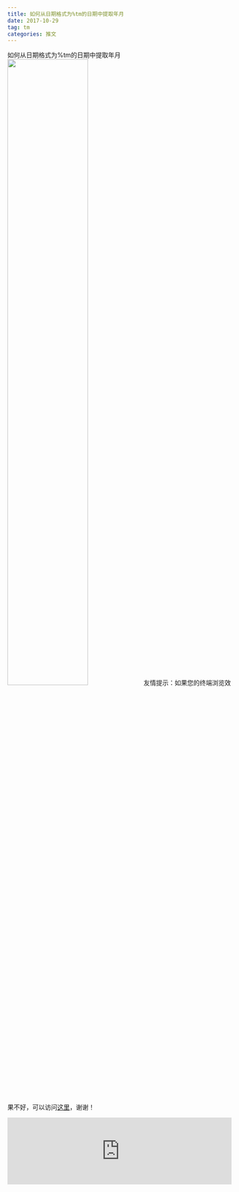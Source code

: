 ```yaml
---
title: 如何从日期格式为%tm的日期中提取年月
date: 2017-10-29
tag: tm
categories: 推文
---
```

如何从日期格式为%tm的日期中提取年月
<img src="http://mmbiz.qpic.cn/mmbiz_jpg/ACviaWTBFxhYrlMBOGNruqVy1eApNB9Jd9bf8FGzCQtntBMneb0FImwDPMetSKibg7KK0IJCtWoFZNibiaUftpH15A/0?wx_fmt.jpeg" style="width: 60%; height: auto;"/><!--more-->
友情提示：如果您的终端浏览效果不好，可以访问[这里](https://stata-club.github.io/stata_article/2017-10-29.html)，谢谢！
<iframe src="https://stata-club.github.io/stata_article/2017-10-29.html" id="iframepage" frameborder="0" scrolling="no" marginheight="0" marginwidth="0" width="100%" onLoad="iFrameHeight()"></iframe>
<script type="text/javascript" language="javascript">
function iFrameHeight() {
var ifm= document.getElementById("iframepage");
var subWeb = document.frames ? document.frames["iframepage"].document : ifm.contentDocument;   
if(ifm != null && subWeb != null) {
 ifm.height = subWeb.body.scrollHeight;
} 
} 
</script> 
